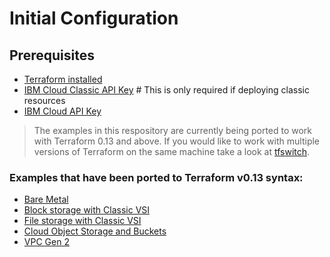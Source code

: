 # Initial Configuration

## Prerequisites
* [Terraform installed](https://www.terraform.io/intro/getting-started/install.html)
* [IBM Cloud Classic API Key](https://cloud.ibm.com/docs/account?topic=account-classic_keys) # This is only required if deploying classic resources
* [IBM Cloud API Key](https://cloud.ibm.com/docs/account?topic=account-userapikey#create_user_key)

> The examples in this respository are currently being ported to work with Terraform 0.13 and above. If you would like to work with multiple versions of Terraform on the same machine take a look at [tfswitch](https://github.com/warrensbox/terraform-switcher).

### Examples that have been ported to Terraform v0.13 syntax:
 - [Bare Metal](BareMetalServer/README.md)
 - [Block storage with Classic VSI](BlockVSI/README.md)
 - [File storage with Classic VSI](FileStorageVSI/README.md)
 - [Cloud Object Storage and Buckets](Cloud-Object-Storage/README.md)
 - [VPC Gen 2](VPC-Gen2/README.md)